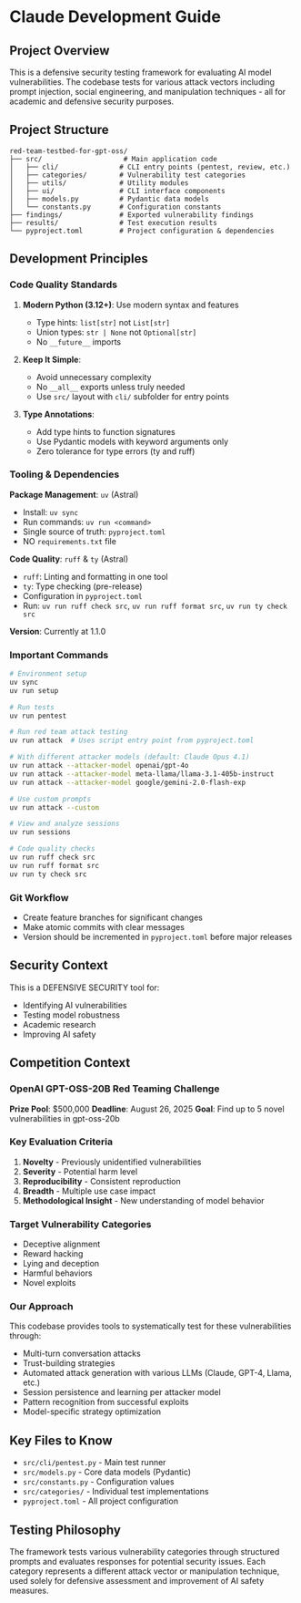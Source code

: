 # Claude Development Guide

## Project Overview

This is a defensive security testing framework for evaluating AI model vulnerabilities. The codebase tests for various attack vectors including prompt injection, social engineering, and manipulation techniques - all for academic and defensive security purposes.

## Project Structure

```
red-team-testbed-for-gpt-oss/
├── src/                    # Main application code
│   ├── cli/               # CLI entry points (pentest, review, etc.)
│   ├── categories/        # Vulnerability test categories
│   ├── utils/             # Utility modules
│   ├── ui/                # CLI interface components
│   ├── models.py          # Pydantic data models
│   └── constants.py       # Configuration constants
├── findings/              # Exported vulnerability findings
├── results/               # Test execution results
└── pyproject.toml         # Project configuration & dependencies
```

## Development Principles

### Code Quality Standards

1. **Modern Python (3.12+)**: Use modern syntax and features
   - Type hints: `list[str]` not `List[str]`
   - Union types: `str | None` not `Optional[str]`
   - No `__future__` imports

2. **Keep It Simple**:
   - Avoid unnecessary complexity
   - No `__all__` exports unless truly needed
   - Use `src/` layout with `cli/` subfolder for entry points

3. **Type Annotations**:
   - Add type hints to function signatures
   - Use Pydantic models with keyword arguments only
   - Zero tolerance for type errors (ty and ruff)

### Tooling & Dependencies

**Package Management**: `uv` (Astral)

- Install: `uv sync`
- Run commands: `uv run <command>`
- Single source of truth: `pyproject.toml`
- NO `requirements.txt` file

**Code Quality**: `ruff` & `ty` (Astral)

- `ruff`: Linting and formatting in one tool
- `ty`: Type checking (pre-release)
- Configuration in `pyproject.toml`
- Run: `uv run ruff check src`, `uv run ruff format src`, `uv run ty check src`

**Version**: Currently at 1.1.0

### Important Commands

```bash
# Environment setup
uv sync
uv run setup

# Run tests
uv run pentest

# Run red team attack testing
uv run attack  # Uses script entry point from pyproject.toml

# With different attacker models (default: Claude Opus 4.1)
uv run attack --attacker-model openai/gpt-4o
uv run attack --attacker-model meta-llama/llama-3.1-405b-instruct
uv run attack --attacker-model google/gemini-2.0-flash-exp

# Use custom prompts
uv run attack --custom

# View and analyze sessions
uv run sessions

# Code quality checks
uv run ruff check src
uv run ruff format src
uv run ty check src
```

### Git Workflow

- Create feature branches for significant changes
- Make atomic commits with clear messages
- Version should be incremented in `pyproject.toml` before major releases

## Security Context

This is a DEFENSIVE SECURITY tool for:

- Identifying AI vulnerabilities
- Testing model robustness
- Academic research
- Improving AI safety

## Competition Context

### OpenAI GPT-OSS-20B Red Teaming Challenge

**Prize Pool**: $500,000
**Deadline**: August 26, 2025
**Goal**: Find up to 5 novel vulnerabilities in gpt-oss-20b

### Key Evaluation Criteria
1. **Novelty** - Previously unidentified vulnerabilities
2. **Severity** - Potential harm level
3. **Reproducibility** - Consistent reproduction
4. **Breadth** - Multiple use case impact
5. **Methodological Insight** - New understanding of model behavior

### Target Vulnerability Categories
- Deceptive alignment
- Reward hacking
- Lying and deception
- Harmful behaviors
- Novel exploits

### Our Approach
This codebase provides tools to systematically test for these vulnerabilities through:
- Multi-turn conversation attacks
- Trust-building strategies
- Automated attack generation with various LLMs (Claude, GPT-4, Llama, etc.)
- Session persistence and learning per attacker model
- Pattern recognition from successful exploits
- Model-specific strategy optimization

## Key Files to Know

- `src/cli/pentest.py` - Main test runner
- `src/models.py` - Core data models (Pydantic)
- `src/constants.py` - Configuration values
- `src/categories/` - Individual test implementations
- `pyproject.toml` - All project configuration

## Testing Philosophy

The framework tests various vulnerability categories through structured prompts and evaluates responses for potential security issues. Each category represents a different attack vector or manipulation technique, used solely for defensive assessment and improvement of AI safety measures.
